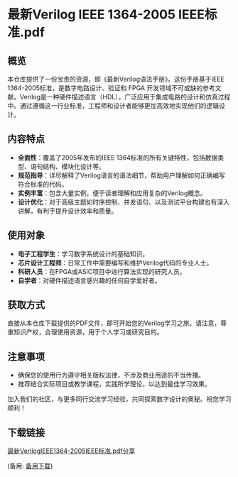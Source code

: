 # 最新Verilog IEEE 1364-2005 IEEE标准.pdf

## 概览

本仓库提供了一份宝贵的资源，即《最新Verilog语法手册》。这份手册基于IEEE 1364-2005标准，是数字电路设计、验证和 FPGA 开发领域不可或缺的参考文献。Verilog是一种硬件描述语言（HDL），广泛应用于集成电路的设计和仿真过程中。通过遵循这一行业标准，工程师和设计者能够更加高效地实现他们的逻辑设计。

## 内容特点

- **全面性**：覆盖了2005年发布的IEEE 1364标准的所有关键特性，包括数据类型、语句结构、模块化设计等。
- **规范指导**：详尽解释了Verilog语言的语法细节，帮助用户理解如何正确编写符合标准的代码。
- **实例丰富**：包含大量实例，便于读者理解和应用复杂的Verilog概念。
- **设计优化**：对于高级主题如时序控制、并发语句、以及测试平台构建也有深入讲解，有利于提升设计效率和质量。

## 使用对象

- **电子工程学生**：学习数字系统设计的基础知识。
- **芯片设计工程师**：日常工作中需要编写和维护Verilog代码的专业人士。
- **科研人员**：在FPGA或ASIC项目中进行算法实现的研究人员。
- **自学者**：对硬件描述语言感兴趣的任何自学爱好者。

## 获取方式

直接从本仓库下载提供的PDF文件，即可开始您的Verilog学习之旅。请注意，尊重知识产权，合理使用资源，用于个人学习或研究目的。

## 注意事项

- 确保您的使用行为遵守相关版权法律，不涉及商业用途的不当传播。
- 推荐结合实际项目或教学课程，实践所学理论，以达到最佳学习效果。

加入我们的社区，与更多同行交流学习经验，共同探索数字设计的奥秘。祝您学习顺利！

## 下载链接
[最新VerilogIEEE1364-2005IEEE标准.pdf分享](https://pan.quark.cn/s/c4fcf94dcbf1) 

(备用: [备用下载](https://pan.baidu.com/s/1wcdYEt3ISzICVTg372_QFw?pwd=4lnm))

